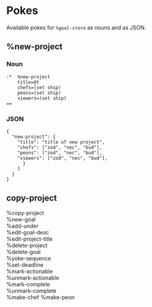 # Pokes 
Available pokes for `%goal-store` as nouns and as JSON.

## %new-project

### Noun
```
:*  %new-project
    title=@t
    chefs=(set ship)
    peons=(set ship)
    viewers=(set ship)
==
```

### JSON
```
{
  "new-project": {
    "title": "title of new project",
    "chefs": ["zod", "nec", "bud"],
    "peons": ["zod", "nec", "bud"],
    "viewers": ["zod", "nec", "bud"],
      }
    ]
  }
}
```

## copy-project

%copy-project                                                                   
%new-goal                                                                       
%add-under                                                                      
%edit-goal-desc                                                                 
%edit-project-title                                                             
%delete-project                                                                 
%delete-goal                                                                    
%yoke-sequence                                                                  
%set-deadline                                                                   
%mark-actionable                                                                
%unmark-actionable                                                              
%mark-complete                                                                  
%unmark-complete                                                                
%make-chef
%make-peon

